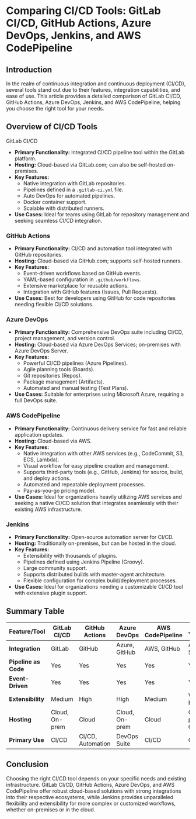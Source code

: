 # Comparing CI/CD Tools: GitLab CI/CD, GitHub Actions, Azure DevOps, Jenkins, and AWS CodePipeline

## Introduction

In the realm of continuous integration and continuous deployment (CI/CD), several tools stand out due to their features, integration capabilities, and ease of use. This article provides a detailed comparison of GitLab CI/CD, GitHub Actions, Azure DevOps, Jenkins, and AWS CodePipeline, helping you choose the right tool for your needs.

## Overview of CI/CD Tools

 GitLab CI/CD

- **Primary Functionality:** Integrated CI/CD pipeline tool within the GitLab platform.
- **Hosting:** Cloud-based via GitLab.com; can also be self-hosted on-premises.
- **Key Features:**
  - Native integration with GitLab repositories.
  - Pipelines defined in a `.gitlab-ci.yml` file.
  - Auto DevOps for automated pipelines.
  - Docker container support.
  - Scalable with distributed runners.
- **Use Cases:** Ideal for teams using GitLab for repository management and seeking seamless CI/CD integration.

### GitHub Actions

- **Primary Functionality:** CI/CD and automation tool integrated with GitHub repositories.
- **Hosting:** Cloud-based via GitHub.com; supports self-hosted runners.
- **Key Features:**
  - Event-driven workflows based on GitHub events.
  - YAML-based configuration in `.github/workflows`.
  - Extensive marketplace for reusable actions.
  - Integration with GitHub features (Issues, Pull Requests).
- **Use Cases:** Best for developers using GitHub for code repositories needing flexible CI/CD solutions.

### Azure DevOps

- **Primary Functionality:** Comprehensive DevOps suite including CI/CD, project management, and version control.
- **Hosting:** Cloud-based via Azure DevOps Services; on-premises with Azure DevOps Server.
- **Key Features:**
  - Powerful CI/CD pipelines (Azure Pipelines).
  - Agile planning tools (Boards).
  - Git repositories (Repos).
  - Package management (Artifacts).
  - Automated and manual testing (Test Plans).
- **Use Cases:** Suitable for enterprises using Microsoft Azure, requiring a full DevOps suite.

### AWS CodePipeline

- **Primary Functionality:** Continuous delivery service for fast and reliable application updates.
- **Hosting:** Cloud-based via AWS.
- **Key Features:**
  - Native integration with other AWS services (e.g., CodeCommit, S3, ECS, Lambda).
  - Visual workflow for easy pipeline creation and management.
  - Supports third-party tools (e.g., GitHub, Jenkins) for source, build, and deploy actions.
  - Automated and repeatable deployment processes.
  - Pay-as-you-go pricing model.
- **Use Cases:** Ideal for organizations heavily utilizing AWS services and seeking a native CI/CD solution that integrates seamlessly with their existing AWS infrastructure.

### Jenkins

- **Primary Functionality:** Open-source automation server for CI/CD.
- **Hosting:** Traditionally on-premises, but can be hosted in the cloud.
- **Key Features:**
  - Extensibility with thousands of plugins.
  - Pipelines defined using Jenkins Pipeline (Groovy).
  - Large community support.
  - Supports distributed builds with master-agent architecture.
  - Flexible configuration for complex build/deployment processes.
- **Use Cases:** Ideal for organizations needing a customizable CI/CD tool with extensive plugin support.

## Summary Table

| Feature/Tool      | GitLab CI/CD   | GitHub Actions | Azure DevOps  | AWS CodePipeline| Jenkins         |
|-------------------|----------------|----------------|---------------|-----------------|-----------------|
| **Integration**   | GitLab         | GitHub         | Azure, GitHub | AWS, GitHub     | Any SCM         |
| **Pipeline as Code** | Yes          | Yes            | Yes           | Yes             | Yes             |
| **Event-Driven**  | Yes            | Yes            | Yes           | Yes             | Yes             |
| **Extensibility** | Medium         | High           | High          | Medium          | Very High       |
| **Hosting**       | Cloud, On-prem | Cloud          | Cloud, On-prem| Cloud           | On-prem, Cloud  |
| **Primary Use**   | CI/CD          | CI/CD, Automation | DevOps Suite   | CI/CD         | CI/CD           |

## Conclusion

Choosing the right CI/CD tool depends on your specific needs and existing infrastructure. GitLab CI/CD, GitHub Actions, Azure DevOps, and AWS CodePipeline offer robust cloud-based solutions with strong integrations into their respective ecosystems, while Jenkins provides unparalleled flexibility and extensibility for more complex or customized workflows, whether on-premises or in the cloud.

